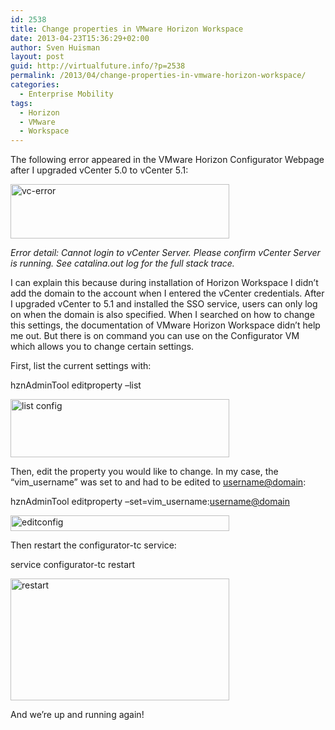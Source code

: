 ```yaml
---
id: 2538
title: Change properties in VMware Horizon Workspace
date: 2013-04-23T15:36:29+02:00
author: Sven Huisman
layout: post
guid: http://virtualfuture.info/?p=2538
permalink: /2013/04/change-properties-in-vmware-horizon-workspace/
categories:
  - Enterprise Mobility
tags:
  - Horizon
  - VMware
  - Workspace
---
```

The following error appeared in the VMware Horizon Configurator Webpage after I upgraded vCenter 5.0 to vCenter 5.1:

[<img class="alignnone size-medium wp-image-2542" alt="vc-error" src="https://svenhuisman.com/wp-content/uploads/2013/04/vc-error-350x87.png" width="350" height="87" srcset="https://svenhuisman.com/wp-content/uploads/2013/04/vc-error-350x87.png 350w, https://svenhuisman.com/wp-content/uploads/2013/04/vc-error.png 1005w" sizes="(max-width: 350px) 100vw, 350px" />](https://svenhuisman.com/wp-content/uploads/2013/04/vc-error.png)

_Error detail: Cannot login to vCenter Server. Please confirm vCenter Server is running. See catalina.out log for the full stack trace._

I can explain this because during installation of Horizon Workspace I didn&#8217;t add the domain to the account when I entered the vCenter credentials. After I upgraded vCenter to 5.1 and installed the SSO service, users can only log on when the domain is also specified. When I searched on how to change this settings, the documentation of VMware Horizon Workspace didn&#8217;t help me out. But there is on command you can use on the Configurator VM which allows you to change certain settings.

First, list the current settings with:

hznAdminTool editproperty &#8211;list

[<img class="alignnone size-medium wp-image-2544" alt="list config" src="https://svenhuisman.com/wp-content/uploads/2013/04/list-config1-350x93.png" width="350" height="93" srcset="https://svenhuisman.com/wp-content/uploads/2013/04/list-config1-350x93.png 350w, https://svenhuisman.com/wp-content/uploads/2013/04/list-config1.png 504w" sizes="(max-width: 350px) 100vw, 350px" />](https://svenhuisman.com/wp-content/uploads/2013/04/list-config1.png)

Then, edit the property you would like to change. In my case, the &#8220;vim_username&#8221; was set to <username> and had to be edited to <username@domain>:

hznAdminTool editproperty &#8211;set=vim_username:<username@domain>

[<img class="alignnone size-medium wp-image-2543" alt="editconfig" src="https://svenhuisman.com/wp-content/uploads/2013/04/editconfig1-350x25.png" width="350" height="25" srcset="https://svenhuisman.com/wp-content/uploads/2013/04/editconfig1-350x25.png 350w, https://svenhuisman.com/wp-content/uploads/2013/04/editconfig1.png 726w" sizes="(max-width: 350px) 100vw, 350px" />](https://svenhuisman.com/wp-content/uploads/2013/04/editconfig1.png)

Then restart the configurator-tc service:

service configurator-tc restart

[<img class="size-medium wp-image-2541 alignnone" alt="restart" src="https://svenhuisman.com/wp-content/uploads/2013/04/restart-350x195.png" width="350" height="195" srcset="https://svenhuisman.com/wp-content/uploads/2013/04/restart-350x195.png 350w, https://svenhuisman.com/wp-content/uploads/2013/04/restart.png 721w" sizes="(max-width: 350px) 100vw, 350px" />](https://svenhuisman.com/wp-content/uploads/2013/04/restart.png)

And we&#8217;re up and running again!

&nbsp;